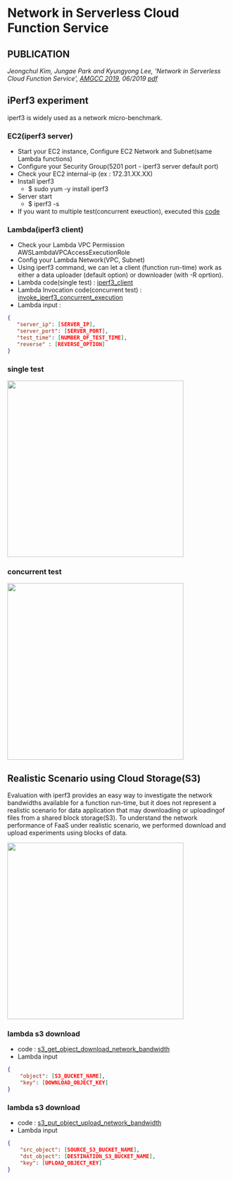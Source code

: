 # Network in Serverless Cloud Function Service
## PUBLICATION
_Jeongchul Kim, Jungae Park and Kyungyong Lee, 'Network in Serverless Cloud Function Service',
[AMGCC 2019](http://htcaas.kisti.re.kr/wiki/index.php/AMGCC19), 06/2019 [pdf]()_

## iPerf3 experiment
iperf3 is widely used as a network micro-benchmark.
### EC2(iperf3 server)
 - Start your EC2 instance, Configure EC2 Network and Subnet(same Lambda functions)
 - Configure your Security Group(5201 port - iperf3 server default port)
 - Check your EC2 internal-ip (ex : 172.31.XX.XX)
 - Install iperf3 
   - $ sudo yum -y install iperf3
 - Server start
   - $ iperf3 -s 
 - If you want to multiple test(concurrent exeuction), executed this [code](https://github.com/kmu-bigdata/faas-network/blob/master/ec2/iperf3_server/restart_iperf_server.sh)

### Lambda(iperf3 client)
 - Check your Lambda VPC Permission AWSLambdaVPCAccessExecutionRole
 - Config your Lambda Network(VPC, Subnet)
 - Using iperf3 command, we can let a client (function run-time) work as either a data uploader (default option) or downloader (with -R oprtion).
 - Lambda code(single test) : [iperf3_client](https://github.com/kmu-bigdata/faas-network/tree/master/lambda/iperf3_client)
 - Lambda Invocation code(concurrent test) : [invoke_iperf3_concurrent_execution](https://github.com/kmu-bigdata/faas-network/blob/master/lambda/invoke_iperf3_concurrent_execution/lambda_function.py)
 - Lambda input : 
 ```json
 {
    "server_ip": [SERVER_IP],
    "server_port": [SERVER_PORT],
    "test_time": [NUMBER_OF_TEST_TIME],
    "reverse" : [REVERSE_OPTION] 
 }
 ```
### single test
<img src="https://user-images.githubusercontent.com/10591350/57977928-41614c00-7a3d-11e9-9692-99a66591ddbc.png" width="400">

### concurrent test
<img src="https://user-images.githubusercontent.com/10591350/57977954-c77d9280-7a3d-11e9-8962-be83320e7b6b.png" width="400">

## Realistic Scenario using Cloud Storage(S3)
Evaluation with iperf3 provides an easy way to investigate the network bandwidths available for a function run-time, but it does not represent a realistic scenario for data application that may downloading or uploadingof files from a shared block storage(S3).
To understand the network performance of FaaS under realistic scenario, we performed download and upload experiments using blocks of data.

<img src="https://user-images.githubusercontent.com/10591350/57977932-550cb280-7a3d-11e9-8baa-833b8e28d5c8.png" width="400">

### lambda s3 download
 - code : [s3_get_object_download_network_bandwidth](https://github.com/kmu-bigdata/faas-network/blob/master/lambda/s3_get_object_download_network_bandwidth/lambda_function.py)
 - Lambda input
```json
{
    "object": [S3_BUCKET_NAME],
    "key": [DOWNLOAD_OBJECT_KEY]
}
```
 ### lambda s3 download
 - code : [s3_put_object_upload_network_bandwidth](https://github.com/kmu-bigdata/faas-network/blob/master/lambda/s3_put_object_upload_network_bandwidth/lambda_function.py)
 - Lambda input
```json
{
    "src_object": [SOURCE_S3_BUCKET_NAME],
    "dst_object": [DESTINATION_S3_BUCKET_NAME],
    "key": [UPLOAD_OBJECT_KEY]
}
```
